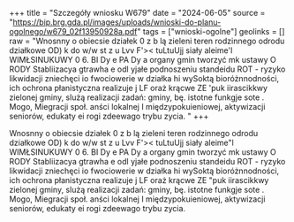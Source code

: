 +++
title = "Szczegóły wniosku W679"
date = "2024-06-05"
source = "https://bip.brg.gda.pl/images/uploads/wnioski-do-planu-ogolnego/w679_02f13950928a.pdf"
tags = ["wnioski-ogolne"]
geolinks = []
raw = "Wnosnny o obiecsie działek 0 z b lą zieleni teren rodzinnego odrodu działkowe OD) k do w/w st z u Lvv F'>< tuLtuUjj siały aleime'l WIMŁSINUKUWY 0 6. BI Dy e PA Dy a organy gmin tworzyć mk ustawy O RODY Stabliizacya gtrawha e odl yjałe podnoszeniu standeidu ROT - ryzyko likwidacji zniechęci io fwociowerie w działka hi wySoktą bioróżnnodności, ich ochrona płanistyczna realizuje j LF oraż krącwe ZE 'puk iirascikkwy zielonej gminy, slużą realizacji zadań: gminy, bę. istotne funkgje sote . Mogo, Miegracji społ. anści lokalnej I międzypokuieniowej, aktywizacji seniorów, edukaty ei rogi zdeewago trybu zycia. "
+++

Wnosnny o obiecsie działek 0 z b lą zieleni
teren rodzinnego odrodu działkowe OD) k do w/w st z u
Lvv F'>< tuLtuUjj
siały aleime"l WIMŁSINUKUWY 0 6. BI Dy e PA Dy a organy gmin tworzyć mk
ustawy O RODY Stabliizacya gtrawha e odl yjałe podnoszeniu standeidu ROT - ryzyko likwidacji zniechęci
io fwociowerie w działka hi wySoktą bioróżnnodności, ich ochrona płanistyczna realizuje
j LF oraż krącwe ZE "puk iirascikkwy zielonej gminy, slużą realizacji zadań: gminy,
bę. istotne funkgje sote . Mogo, Miegracji społ. anści lokalnej I międzypokuieniowej,
aktywizacji seniorów, edukaty ei rogi zdeewago trybu zycia.



